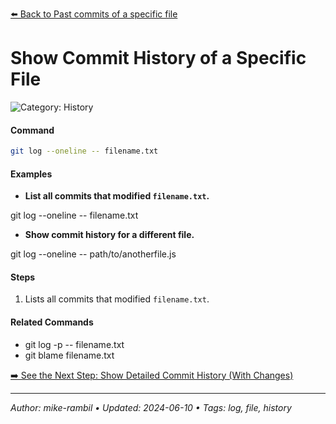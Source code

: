 [⬅️ Back to Past commits of a specific file](./past-commits-of-a-specific-file.md)

# Show Commit History of a Specific File


![Category: History](https://img.shields.io/badge/Category-History-blue)

#### Command
```sh
git log --oneline -- filename.txt
```

#### Examples
- **List all commits that modified `filename.txt`.**

git log --oneline -- filename.txt
- **Show commit history for a different file.**

git log --oneline -- path/to/anotherfile.js


#### Steps
1. Lists all commits that modified `filename.txt`.


#### Related Commands
- git log -p -- filename.txt
- git blame filename.txt


[➡️ See the Next Step: Show Detailed Commit History (With Changes)](./show-detailed-commit-history-with-changes.md)

---

_Author: mike-rambil • Updated: 2024-06-10 • Tags: log, file, history_
